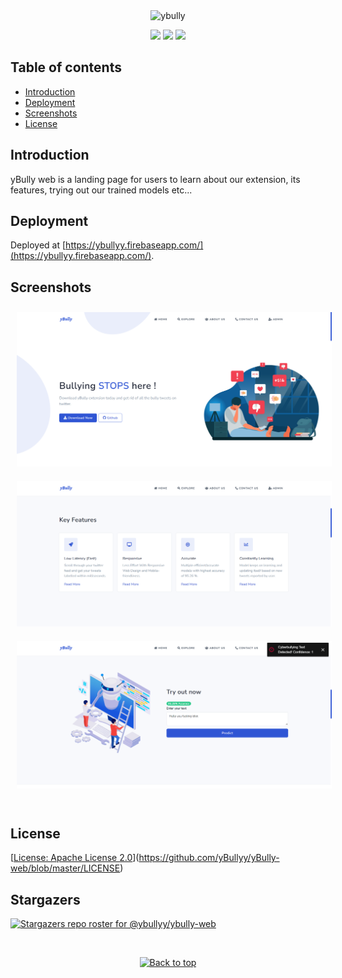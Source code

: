  <div align="center">
<img src="https://ybullyy.firebaseapp.com/images/.main/yBully-blue-new.png"  alt="ybully" width="120" >

[![](https://img.shields.io/badge/Made_with-ReactJS-blue?style=for-the-badge&logo=react)](https://reactjs.org/docs/getting-started.html)
[![](https://img.shields.io/badge/Database-Firebase-yellow?style=for-the-badge&logo=firebase)](https://firebase.google.com/docs)
[![](https://img.shields.io/badge/IDE-Visual_Studio_Code-red?style=for-the-badge&logo=visual-studio-code)](https://code.visualstudio.com/ "Visual Studio Code")


</div>

Table of contents
-----------------

* [Introduction](#introduction)
* [Deployment](#deployment)
* [Screenshots](#screenshots)
* [License](#license)


Introduction
-------------

yBully web is a landing page for users to learn about our extension, its features, trying out our trained models etc...


Deployment
----------

Deployed at [https://ybullyy.firebaseapp.com/](https://ybullyy.firebaseapp.com/).


Screenshots
-----

<div align="center">
    <img style="margin: 10px;" src="./ss/1.png"/>
    <img style="margin: 10px;" src="./ss/2.png"/>
    <img style="margin: 10px;" src="./ss/3.png"/>
    
</div>

<br />


License
--------

[[License: Apache License 2.0](https://img.shields.io/badge/License-Apache_2.0-yellow.svg)](https://github.com/yBullyy/yBully-web/blob/master/LICENSE)


Stargazers
-----------
[![Stargazers repo roster for @ybullyy/ybully-web](https://reporoster.com/stars/ybullyy/yBully-web)](https://github.com/yBullyy/yBully-web/stargazers)



<br/>
<p align="center"><a href="https://github.com/yBullyy/yBully-web#"><img src="https://raw.githubusercontent.com/shahshubh/CampusCar/master/demo/backToTopButton.png" alt="Back to top" height="29"/></a></p>